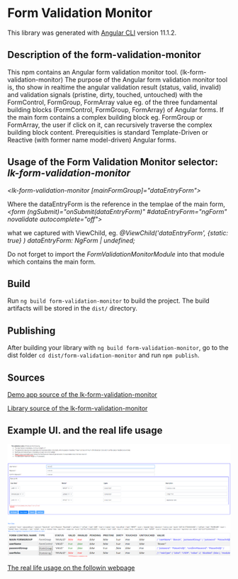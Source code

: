 # Form Validation Monitor

This library was generated with [Angular CLI](https://github.com/angular/angular-cli) version 11.1.2.

## Description of the form-validation-monitor

This npm contains an Angular form validation monitor tool. (lk-form-validation-monitor)
The purpose of the Angular form validation monitor tool is, tho show in realtime the angular validation result (status, valid, invalid) and validation signals (pristine, dirty, touched, untouched) with the FormControl, FormGroup, FormArray value eg. of the three fundamental building blocks (FormControl, FormGroup, FormArray) of Angular forms. If the main form contains a complex building block eg. FormGroup or FormArray, the user if click on it, can recursively traverse the complex building block content. Prerequisities is standard Template-Driven or Reactive (with former name model-driven) Angular forms.

## Usage of the  Form Validation Monitor selector: _lk-form-validation-monitor_
_<lk-form-validation-monitor [mainFormGroup]="dataEntryForm"></lk-form-validation-monitor>_

Where the dataEntryForm is the reference in the templae of the main form, 
_<form (ngSubmit)="onSubmit(dataEntryForm)" #dataEntryForm="ngForm" novalidate autocomplete="off">_

what we captured with ViewChild, eg.
_@ViewChild('dataEntryForm', {static: true} ) dataEntryForm: NgForm | undefined;_

Do not forget to import the _FormValidationMonitorModule_ into that module which contains the main form.

## Build

Run `ng build form-validation-monitor` to build the project. The build artifacts will be stored in the `dist/` directory.

## Publishing

After building your library with `ng build form-validation-monitor`, go to the dist folder `cd dist/form-validation-monitor` and run `npm publish`.

## Sources

[Demo app source of the lk-form-validation-monitor](https://github.com/lkovari/lk-lib/tree/main/projects/form-validation-monitor-example) 

[Library source of the  lk-form-validation-monitor](https://github.com/lkovari/lk-lib/tree/main/projects/form-validation-monitor)

## Example UI. and the real life usage

![Example UI](https://github.com/lkovari/KLHome/blob/master/src/assets/images/Example-Of-the-lk-form-validation-monitor.png)

[The real life usage on the followin webpage](https://lkovari.github.io/KLHome/#/angular-page/angular-page-content7)
